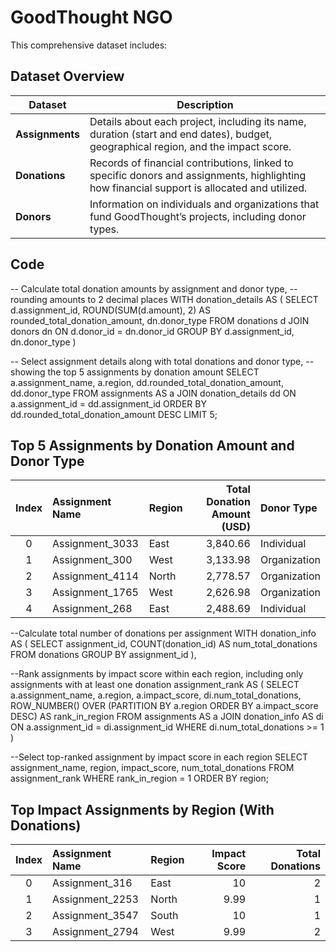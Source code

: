 # GoodThought NGO

This comprehensive dataset includes:

## Dataset Overview

| Dataset    | Description                                                                                                           |
|------------|-----------------------------------------------------------------------------------------------------------------------|
| **Assignments** | Details about each project, including its name, duration (start and end dates), budget, geographical region, and the impact score. |
| **Donations**   | Records of financial contributions, linked to specific donors and assignments, highlighting how financial support is allocated and utilized. |
| **Donors**      | Information on individuals and organizations that fund GoodThought’s projects, including donor types.              |

## Code

-- Calculate total donation amounts by assignment and donor type,
-- rounding amounts to 2 decimal places
WITH donation_details AS (
    SELECT
        d.assignment_id,
        ROUND(SUM(d.amount), 2) AS rounded_total_donation_amount,
        dn.donor_type
    FROM
        donations d
    JOIN donors dn ON d.donor_id = dn.donor_id
    GROUP BY
        d.assignment_id, dn.donor_type
)

-- Select assignment details along with total donations and donor type,
-- showing the top 5 assignments by donation amount
SELECT
    a.assignment_name,
    a.region,
    dd.rounded_total_donation_amount,
    dd.donor_type
FROM
    assignments AS a
JOIN
    donation_details dd ON a.assignment_id = dd.assignment_id
ORDER BY
    dd.rounded_total_donation_amount DESC
LIMIT 5;

## Top 5 Assignments by Donation Amount and Donor Type

| Index | Assignment Name | Region | Total Donation Amount (USD) | Donor Type   |
|:-----:|:----------------|:-------|----------------------------:|:-------------|
| 0     | Assignment_3033 | East   |                     3,840.66 | Individual   |
| 1     | Assignment_300  | West   |                     3,133.98 | Organization |
| 2     | Assignment_4114 | North  |                     2,778.57 | Organization |
| 3     | Assignment_1765 | West   |                     2,626.98 | Organization |
| 4     | Assignment_268  | East   |                     2,488.69 | Individual   |


--Calculate total number of donations per assignment
WITH donation_info AS (
    SELECT 
        assignment_id, 
        COUNT(donation_id) AS num_total_donations
    FROM donations
    GROUP BY assignment_id
),

--Rank assignments by impact score within each region, including only assignments with at least one donation
assignment_rank AS (
    SELECT 
        a.assignment_name, 
        a.region, 
        a.impact_score, 
        di.num_total_donations,
        ROW_NUMBER() OVER (PARTITION BY a.region ORDER BY a.impact_score DESC) AS rank_in_region
    FROM assignments AS a
    JOIN donation_info AS di ON a.assignment_id = di.assignment_id
    WHERE di.num_total_donations >= 1
)

--Select top-ranked assignment by impact score in each region
SELECT 
    assignment_name, 
    region, 
    impact_score, 
    num_total_donations
FROM assignment_rank
WHERE rank_in_region = 1
ORDER BY region;

## Top Impact Assignments by Region (With Donations)

| Index | Assignment Name | Region | Impact Score | Total Donations |
|:-----:|:----------------|:-------|-------------:|----------------:|
| 0     | Assignment_316  | East   |          10  |               2 |
| 1     | Assignment_2253 | North  |         9.99 |               1 |
| 2     | Assignment_3547 | South  |          10  |               1 |
| 3     | Assignment_2794 | West   |         9.99 |               2 |

